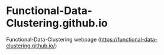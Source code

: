 # Functional-Data-Clustering.github.io

Functional-Data-Clustering webpage (https://functional-data-clustering.github.io/)
